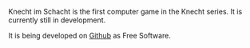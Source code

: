 <!--
.. title: Knecht im Schacht
.. slug: projects/knecht-im-schacht
.. date: 2018-02-13 17:57:00 UTC+01:00
.. tags:
.. category:
.. link:
.. description:
.. type: text
.. nocomments: True
-->

Knecht im Schacht is the first computer game in the Knecht series. It is currently still in development.

It is being developed on [Github](https://github.com/Kaltefiste/knecht-im-schacht) as Free Software.
